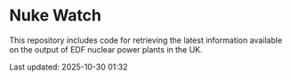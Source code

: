 # Nuke Watch

This repository includes code for retrieving the latest information available on the output of EDF nuclear power plants in the UK.

Last updated: 2025-10-30 01:32